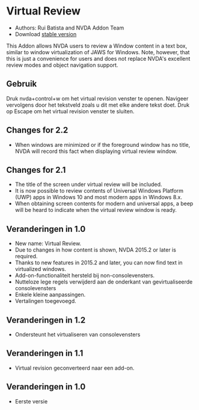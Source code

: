 # Virtual Review #

* Authors: Rui Batista and NVDA Addon Team
* Download [stable version][1]

This Addon allows NVDA users to review a Window content in a text box,
similar to window virtualization of JAWS for Windows.  Note, however, that
this is just a convenience for users and does not replace NVDA's excellent
review modes and object navigation support.

## Gebruik ##

Druk nvda+control+w om het virtual revision venster te openen. Navigeer
vervolgens door het tekstveld zoals u dit met elke andere tekst doet. Druk
op Escape om het virtual revision venster te sluiten.

## Changes for 2.2

* When windows are minimized or if the foreground window has no title, NVDA
  will record this fact when displaying virtual review window.

## Changes for 2.1

* The title of the screen under virtual review will be included.
* It is now possible to review contents of Universal Windows Platform (UWP)
  apps in Windows 10 and most modern apps in Windows 8.x.
* When obtaining screen contents for modern and universal apps, a beep will
  be heard to indicate when the virtual review window is ready.

## Veranderingen in 1.0

* New name: Virtual Review.
* Due to changes in how content is shown, NVDA 2015.2 or later is required.
* Thanks to new features in 2015.2 and later, you can now find text in
  virtualized windows.
* Add-on-functionaliteit hersteld bij non-consolevensters.
* Nutteloze lege regels verwijderd aan de onderkant van gevirtualiseerde
  consolevensters
* Enkele kleine aanpassingen.
* Vertalingen toegevoegd.

## Veranderingen in 1.2

* Ondersteunt het virtualiseren van consolevensters

## Veranderingen in 1.1

* Virtual revision geconverteerd naar een add-on.

## Veranderingen in 1.0

* Eerste versie

[1]: https://github.com/ruifontes/virtualReview/releases/download/2023.03/virtualRevision-2023.03.nvda-addon
